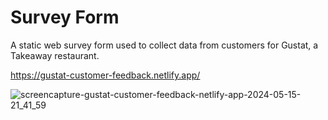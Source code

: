 # Survey Form
A static web survey form used to collect data from customers for Gustat, a Takeaway restaurant.


https://gustat-customer-feedback.netlify.app/

![screencapture-gustat-customer-feedback-netlify-app-2024-05-15-21_41_59](https://github.com/oluwaseunolusanya/survey-form/assets/26019734/3c3d72f1-c258-4e11-84ab-ca5e9818cf74)
